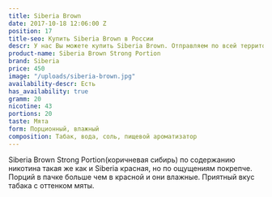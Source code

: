 ```yaml
---
title: Siberia Brown
date: 2017-10-18 12:06:00 Z
position: 17
title-seo: Купить Siberia Brown в России
descr: У нас Вы можете купить Siberia Brown. Отправляем по всей территории России.
product-name: Siberia Brown Strong Portion
brand: Siberia
price: 450
image: "/uploads/siberia-brown.jpg"
availability-descr: Есть
has_availability: true
gramm: 20
nicotine: 43
portions: 20
taste: Мята
form: Порционный, влажный
composition: Табак, вода, соль, пищевой ароматизатор
---
```


Siberia Brown Strong Portion(коричневая сибирь) по содержанию никотина такая же как и Siberia красная, но по ощущениям покрепче. Порций в пачке больше чем в красной и они влажные. 
Приятный вкус табака с оттенком мяты.